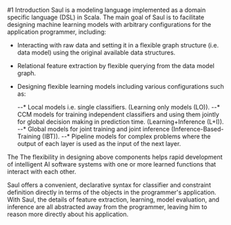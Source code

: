 #1 Introduction
Saul is a modeling language implemented as a domain specific language (DSL) in Scala.
The main goal of Saul is to facilitate designing machine learning models with arbitrary configurations for the application programmer, including:

* Interacting with raw data and setting it in a flexible graph structure (i.e. data model) using the original available data structures.
* Relational feature extraction by flexible querying from the data model graph.
* Designing flexible learning models including various configurations such as:

   --* Local models i.e. single classifiers. (Learning only models (LO)).
   --* CCM models for training independent classifiers and using them jointly for global decision making in prediction time. (Learning+Inference (L+I)).
   --* Global models for joint training and joint inference (Inference-Based-Training (IBT)).
   --* Pipeline models for complex problems where the output of each layer is used as the input of the next layer.

The The flexibility in designing above components helps rapid development of intelligent AI software systems with one or more learned functions that interact with each other.

Saul offers a convenient, declarative syntax for classifier and constraint definition directly in terms of the objects in the programmer's application.
With Saul, the details of feature extraction, learning, model evaluation, and inference are all abstracted away from the programmer, leaving him to reason more directly about his application.
